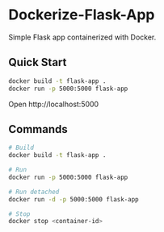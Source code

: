 # Dockerize-Flask-App

Simple Flask app containerized with Docker.

## Quick Start
```bash
docker build -t flask-app .
docker run -p 5000:5000 flask-app
```
Open http://localhost:5000

## Commands
```bash
# Build
docker build -t flask-app .

# Run
docker run -p 5000:5000 flask-app

# Run detached
docker run -d -p 5000:5000 flask-app

# Stop
docker stop <container-id>
```
 